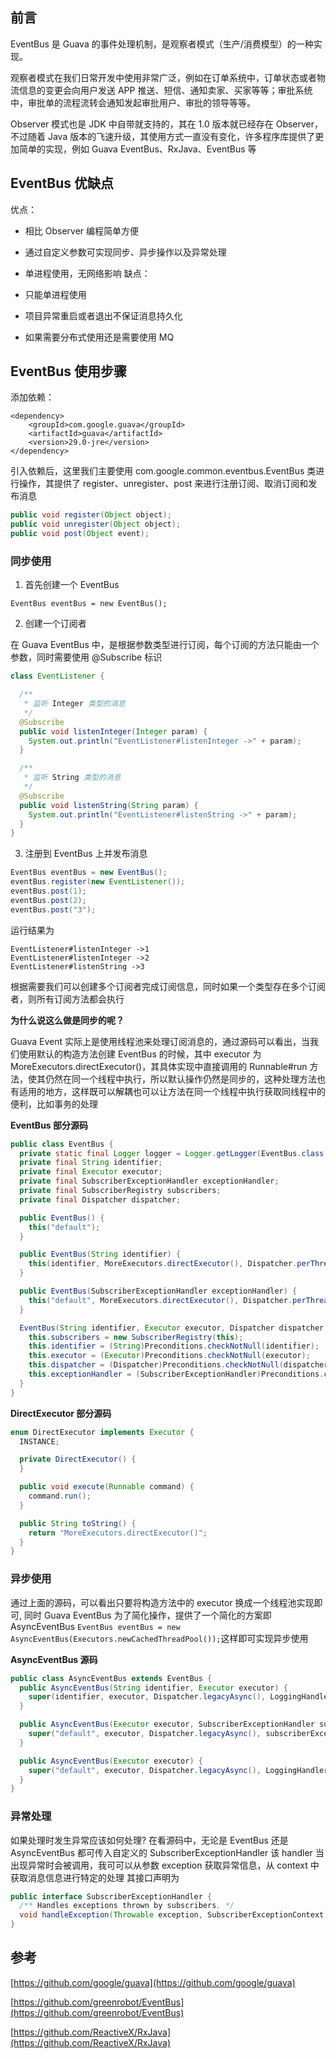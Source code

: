 ## 前言

EventBus 是 Guava 的事件处理机制，是观察者模式（生产/消费模型）的一种实现。

观察者模式在我们日常开发中使用非常广泛，例如在订单系统中，订单状态或者物流信息的变更会向用户发送 APP 推送、短信、通知卖家、买家等等；审批系统中，审批单的流程流转会通知发起审批用户、审批的领导等等。

Observer 模式也是 JDK 中自带就支持的，其在 1.0 版本就已经存在 Observer，不过随着 Java 版本的飞速升级，其使用方式一直没有变化，许多程序库提供了更加简单的实现，例如 Guava EventBus、RxJava、EventBus 等

## EventBus 优缺点

优点：

- 相比 Observer 编程简单方便
- 通过自定义参数可实现同步、异步操作以及异常处理
- 单进程使用，无网络影响
  缺点：

- 只能单进程使用
- 项目异常重启或者退出不保证消息持久化
- 如果需要分布式使用还是需要使用 MQ

## EventBus 使用步骤

添加依赖：

```
<dependency>
    <groupId>com.google.guava</groupId>
    <artifactId>guava</artifactId>
    <version>29.0-jre</version>
</dependency>
```

引入依赖后，这里我们主要使用 com.google.common.eventbus.EventBus 类进行操作，其提供了 register、unregister、post 来进行注册订阅、取消订阅和发布消息

```java
public void register(Object object);
public void unregister(Object object);
public void post(Object event);
```

### 同步使用

1. 首先创建一个 EventBus

`EventBus eventBus = new EventBus();`

2. 创建一个订阅者

在 Guava EventBus 中，是根据参数类型进行订阅，每个订阅的方法只能由一个参数，同时需要使用 @Subscribe 标识

```java
class EventListener {

  /**
   * 监听 Integer 类型的消息
   */
  @Subscribe
  public void listenInteger(Integer param) {
    System.out.println("EventListener#listenInteger ->" + param);
  }

  /**
   * 监听 String 类型的消息
   */
  @Subscribe
  public void listenString(String param) {
    System.out.println("EventListener#listenString ->" + param);
  }
}
```

3. 注册到 EventBus 上并发布消息

```java
EventBus eventBus = new EventBus();
eventBus.register(new EventListener());
eventBus.post(1);
eventBus.post(2);
eventBus.post("3");
```

运行结果为

```
EventListener#listenInteger ->1
EventListener#listenInteger ->2
EventListener#listenString ->3
```

根据需要我们可以创建多个订阅者完成订阅信息，同时如果一个类型存在多个订阅者，则所有订阅方法都会执行

**为什么说这么做是同步的呢？**

Guava Event 实际上是使用线程池来处理订阅消息的，通过源码可以看出，当我们使用默认的构造方法创建 EventBus 的时候，其中 executor 为 MoreExecutors.directExecutor()，其具体实现中直接调用的 Runnable#run 方法，使其仍然在同一个线程中执行，所以默认操作仍然是同步的，这种处理方法也有适用的地方，这样既可以解耦也可以让方法在同一个线程中执行获取同线程中的便利，比如事务的处理

**EventBus 部分源码**

```java
public class EventBus {
  private static final Logger logger = Logger.getLogger(EventBus.class.getName());
  private final String identifier;
  private final Executor executor;
  private final SubscriberExceptionHandler exceptionHandler;
  private final SubscriberRegistry subscribers;
  private final Dispatcher dispatcher;

  public EventBus() {
    this("default");
  }

  public EventBus(String identifier) {
    this(identifier, MoreExecutors.directExecutor(), Dispatcher.perThreadDispatchQueue(), EventBus.LoggingHandler.INSTANCE);
  }

  public EventBus(SubscriberExceptionHandler exceptionHandler) {
    this("default", MoreExecutors.directExecutor(), Dispatcher.perThreadDispatchQueue(), exceptionHandler);
  }

  EventBus(String identifier, Executor executor, Dispatcher dispatcher, SubscriberExceptionHandler exceptionHandler) {
    this.subscribers = new SubscriberRegistry(this);
    this.identifier = (String)Preconditions.checkNotNull(identifier);
    this.executor = (Executor)Preconditions.checkNotNull(executor);
    this.dispatcher = (Dispatcher)Preconditions.checkNotNull(dispatcher);
    this.exceptionHandler = (SubscriberExceptionHandler)Preconditions.checkNotNull(exceptionHandler);
  }
}
```

**DirectExecutor 部分源码**

```java
enum DirectExecutor implements Executor {
  INSTANCE;

  private DirectExecutor() {
  }

  public void execute(Runnable command) {
    command.run();
  }

  public String toString() {
    return "MoreExecutors.directExecutor()";
  }
}
```

### 异步使用

通过上面的源码，可以看出只要将构造方法中的 executor 换成一个线程池实现即可, 同时 Guava EventBus 为了简化操作，提供了一个简化的方案即 AsyncEventBus
`EventBus eventBus = new AsyncEventBus(Executors.newCachedThreadPool());`这样即可实现异步使用

**AsyncEventBus 源码**

```java
public class AsyncEventBus extends EventBus {
  public AsyncEventBus(String identifier, Executor executor) {
    super(identifier, executor, Dispatcher.legacyAsync(), LoggingHandler.INSTANCE);
  }

  public AsyncEventBus(Executor executor, SubscriberExceptionHandler subscriberExceptionHandler) {
    super("default", executor, Dispatcher.legacyAsync(), subscriberExceptionHandler);
  }

  public AsyncEventBus(Executor executor) {
    super("default", executor, Dispatcher.legacyAsync(), LoggingHandler.INSTANCE);
  }
}
```

### 异常处理

如果处理时发生异常应该如何处理? 在看源码中，无论是 EventBus 还是 AsyncEventBus 都可传入自定义的 SubscriberExceptionHandler 该 handler 当出现异常时会被调用，我可可以从参数 exception 获取异常信息，从 context 中获取消息信息进行特定的处理
其接口声明为

```java
public interface SubscriberExceptionHandler {
  /** Handles exceptions thrown by subscribers. */
  void handleException(Throwable exception, SubscriberExceptionContext context);
}
```

## 参考

[https://github.com/google/guava](https://github.com/google/guava)

[https://github.com/greenrobot/EventBus](https://github.com/greenrobot/EventBus)

[https://github.com/ReactiveX/RxJava](https://github.com/ReactiveX/RxJava)
